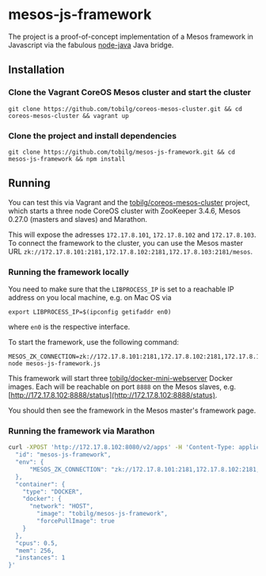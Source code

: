 # mesos-js-framework
The project is a proof-of-concept implementation of a Mesos framework in Javascript via the fabulous [node-java](https://github.com/joeferner/node-java) Java bridge.

## Installation
    
### Clone the Vagrant CoreOS Mesos cluster and start the cluster

    git clone https://github.com/tobilg/coreos-mesos-cluster.git && cd coreos-mesos-cluster && vagrant up 

### Clone the project and install dependencies

    git clone https://github.com/tobilg/mesos-js-framework.git && cd mesos-js-framework && npm install
    
## Running
You can test this via Vagrant and the [tobilg/coreos-mesos-cluster](https://github.com/tobilg/coreos-mesos-cluster) project, which starts a three node CoreOS cluster with ZooKeeper 3.4.6, Mesos 0.27.0 (masters and slaves) and Marathon.

This will expose the adresses `172.17.8.101`, `172.17.8.102` and `172.17.8.103`. To connect the framework to the cluster, you can use the Mesos master URL `zk://172.17.8.101:2181,172.17.8.102:2181,172.17.8.103:2181/mesos`. 

### Running the framework locally
You need to make sure that the `LIBPROCESS_IP` is set to a reachable IP address on you local machine, e.g. on Mac OS via

    export LIBPROCESS_IP=$(ipconfig getifaddr en0)
    
where `en0` is the respective interface.

To start the framework, use the following command:

    MESOS_ZK_CONNECTION=zk://172.17.8.101:2181,172.17.8.102:2181,172.17.8.103:2181/mesos node mesos-js-framework.js
    
This framework will start three [tobilg/docker-mini-webserver](https://github.com/tobilg/docker-mini-webserver) Docker images. Each will be reachable on port `8888` on the Mesos slaves, e.g. [http://172.17.8.102:8888/status](http://172.17.8.102:8888/status).  
    
You should then see the framework in the Mesos master's framework page.

### Running the framework via Marathon

```bash
curl -XPOST 'http://172.17.8.102:8080/v2/apps' -H 'Content-Type: application/json' -d '{
  "id": "mesos-js-framework",
  "env": {
      "MESOS_ZK_CONNECTION": "zk://172.17.8.101:2181,172.17.8.102:2181,172.17.8.103:2181/mesos"
  },
  "container": {
    "type": "DOCKER",
    "docker": {
      "network": "HOST",
        "image": "tobilg/mesos-js-framework",
        "forcePullImage": true
    }
  },
  "cpus": 0.5,
  "mem": 256,
  "instances": 1
}'
```
